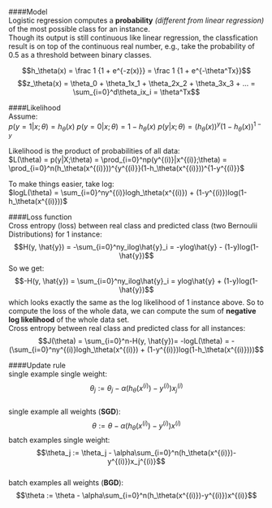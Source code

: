 ####Model  
Logistic regression computes a __probability__ _(different from linear regression)_ of the most possible class for an instance.  
Though its output is still continuous like linear regression, the classfication result is on top of the continuous real number, e.g., take the probability of 0.5 as a threshold between binary classes.  

$$h_\theta(x) = \frac 1 {1 + e^{-z(x)}} = \frac 1 {1 + e^{-\theta^Tx}}$$
$$z_\theta(x) = \theta_0 + \theta_1x_1 + \theta_2x_2 + \theta_3x_3 + ... = \sum_{i=0}^d\theta_ix_i = \theta^Tx$$   

####Likelihood  
Assume:  
$p(y=1|x;\theta) = h_\theta(x)$
$p(y=0|x;\theta) = 1 - h_\theta(x)$
$p(y|x;\theta) = (h_\theta(x))^y(1-h_\theta(x))^{1-y}$

Likelihood is the product of probabilities of all data:  
$L(\theta) = p(y|X;\theta) = \prod_{i=0}^np(y^{(i)}|x^{(i)};\theta) = \prod_{i=0}^n(h_\theta(x^{(i)}))^{y^{(i)}}(1-h_\theta(x^{(i)}))^{1-y^{(i)}}$

To make things easier, take log:  
$logL(\theta) = \sum_{i=0}^ny^{(i)}logh_\theta(x^{(i)}) + (1-y^{(i)})log(1-h_\theta(x^{(i)}))$

####Loss function  
Cross entropy (loss) between real class and predicted class (two Bernoulii Distributions) for 1 instance:  
$$H(y, \hat{y}) = -\sum_{i=0}^ny_ilog\hat{y}_i = -ylog\hat{y} - (1-y)log(1-\hat{y})$$
So we get:  
$$-H(y, \hat{y}) = \sum_{i=0}^ny_ilog\hat{y}_i = ylog\hat{y} + (1-y)log(1-\hat{y})$$
which looks exactly the same as the log likelihood of 1 instance above. So to compute the loss of the whole data, we can compute the sum of __negative log likelihood__ of the whole data set.  
Cross entropy between real class and predicted class for all instances:  
$$J(\theta) = \sum_{i=0}^n-H(y, \hat{y})= -logL(\theta) = -(\sum_{i=0}^ny^{(i)}logh_\theta(x^{(i)}) + (1-y^{(i)})log(1-h_\theta(x^{(i)})))$$

####Update rule  
single example single weight:  
$$\theta_j := \theta_j - \alpha(h_\theta(x^{(i)})-y^{(i)})x_j^{(i)}$$  
single example all weights (__SGD__):  
$$\theta := \theta - \alpha(h_\theta(x^{(i)})-y^{(i)})x^{(i)}$$
batch examples single weight:  
$$\theta_j := \theta_j - \alpha\sum_{i=0}^n(h_\theta(x^{(i)})-y^{(i)})x_j^{(i)}$$  
batch examples all weights (__BGD__):  
$$\theta := \theta - \alpha\sum_{i=0}^n(h_\theta(x^{(i)})-y^{(i)})x^{(i)}$$